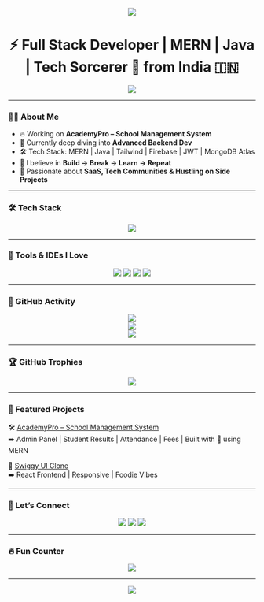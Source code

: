 <!-- Profile Banner -->
<p align="center">
  <img src="https://capsule-render.vercel.app/api?type=waving&color=0:00F7FF,100:8E2DE2&height=200&section=header&text=Hey%20I'm%20Alkaif%20Khan%20👋&fontSize=40&fontAlignY=35&fontColor=FFFFFF" />
</p>

<h1 align="center">⚡ Full Stack Developer | MERN | Java | Tech Sorcerer 🔮 from India 🇮🇳</h1>

<p align="center">
  <img src="https://readme-typing-svg.herokuapp.com?font=Fira+Code&size=25&duration=4000&pause=1000&color=00FFF7&vCenter=true&width=600&center=true&lines=Building+Cool+Things+💡;Writing+Clean+Code+👨‍💻;Java+%7C+React+%7C+Node+%7C+MongoDB;Lifelong+Learner+🌱;SaaS+and+Startup+Geek+🚀" />
</p>

---

### 👨‍💻 About Me

- 🔥 Working on **AcademyPro – School Management System**
- 🌱 Currently deep diving into **Advanced Backend Dev**
- 🛠️ Tech Stack: MERN | Java | Tailwind | Firebase | JWT | MongoDB Atlas
- 🧠 I believe in **Build → Break → Learn → Repeat**
- 🚀 Passionate about **SaaS, Tech Communities & Hustling on Side Projects**

---

### 🛠️ Tech Stack

<p align="center">
  <img src="https://skillicons.dev/icons?i=react,nodejs,express,mongodb,java,tailwind,js,html,css,firebase,git,github,vscode" />
</p>

---

### 🧠 Tools & IDEs I Love

<p align="center">
  <img src="https://img.shields.io/badge/VS%20Code-007ACC?style=for-the-badge&logo=visual-studio-code&logoColor=white"/>
  <img src="https://img.shields.io/badge/Postman-FF6C37?style=for-the-badge&logo=postman&logoColor=white"/>
  <img src="https://img.shields.io/badge/Notion-000000?style=for-the-badge&logo=notion&logoColor=white"/>
  <img src="https://img.shields.io/badge/Figma-F24E1E?style=for-the-badge&logo=figma&logoColor=white"/>
</p>

---

### 🧩 GitHub Activity

<p align="center">
  <img src="https://github-readme-stats.vercel.app/api?username=ghosttrozan&show_icons=true&theme=tokyonight&hide_border=true" />
  <br/>
  <img src="https://github-readme-streak-stats.herokuapp.com?user=ghosttrozan&theme=tokyonight&hide_border=true"/>
  <br/>
  <img src="https://github-readme-stats.vercel.app/api/top-langs/?username=ghosttrozan&layout=compact&theme=tokyonight&hide_border=true"/>
</p>

---

### 🏆 GitHub Trophies

<p align="center">
  <img src="https://github-profile-trophy.vercel.app/?username=ghosttrozan&theme=monokai&margin-w=10&no-frame=true" />
</p>

---

### 🚀 Featured Projects

🛠 [AcademyPro – School Management System](#)  
➡️ Admin Panel | Student Results | Attendance | Fees | Built with 💖 using MERN

🍔 [Swiggy UI Clone](https://alkaifkhawarizmi.netlify.app)  
➡️ React Frontend | Responsive | Foodie Vibes

---

### 🔗 Let’s Connect

<p align="center">
  <a href="https://www.linkedin.com/in/ghosttrozan" target="_blank"><img src="https://img.shields.io/badge/LinkedIn-0A66C2?style=for-the-badge&logo=linkedin&logoColor=white"/></a>
  <a href="mailto:alkaifkhawarizmi@gmail.com"><img src="https://img.shields.io/badge/Gmail-D14836?style=for-the-badge&logo=gmail&logoColor=white"/></a>
  <a href="https://alkaifkhawarizmi.netlify.app" target="_blank"><img src="https://img.shields.io/badge/Portfolio-111?style=for-the-badge&logo=firefox&logoColor=white" /></a>
</p>

---

### 🔥 Fun Counter

<p align="center">
  <img src="https://komarev.com/ghpvc/?username=ghosttrozan&label=🔥+Profile+Views&color=blueviolet&style=flat" />
</p>

---

<p align="center">
  <img src="https://capsule-render.vercel.app/api?type=waving&color=0:8E2DE2,100:4A00E0&height=100&section=footer"/>
</p>
